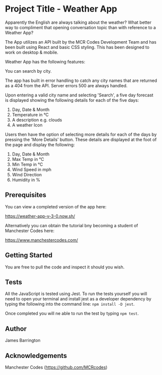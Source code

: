 # Project Title - Weather App

Apparently the English are always talking about the weather? What better way to compliment that opening conversation topic than with reference to a Weather App?

The App utilizes an API built by the MCR Codes Development Team and has been built using React and basic CSS styling. This has been designed to work on desktop & mobile. 

Weather App has the following features:

You can search by city.

The app has built in error handling to catch any city names that are returned as a 404 from the API. Server errors 500 are always handled.

Upon entering a valid city name and selecting 'Search', a five day forecast is displayed showing the following details for each of the five days:

1. Day, Date & Month
2. Temperature in °C
3. A description e.g. clouds
4. A weather Icon

Users then have the option of selecting more details for each of the days by pressing the 'More Details' button. These details are displayed at the foot of the page and display the following:

1. Day, Date & Month
2. Max Temp in °C
3. Min Temp in °C
4. Wind Speed in mph
5. Wind Direction
6. Humidity in %

## Prerequisites

You can view a completed version of the app here:

https://weather-app-v-3-0.now.sh/

Alternatively you can obtain the tutorial bny becoming a student of Manchester Codes here:

https://www.manchestercodes.com/

## Getting Started

You are free to pull the code and inspect it should you wish.

## Tests

All the JavaScript is tested using Jest. To run the tests yourself you will need to open your terminal and install jest as a developer dependency by typing the following into the command line: `npm install -D jest`.

Once completed you will ne able to run the test by typing `npm test`.

## Author

James Barrington

## Acknowledgements 

Manchester Codes (https://github.com/MCRcodes)




